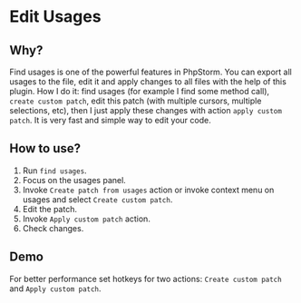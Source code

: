# Edit Usages

## Why?
Find usages is one of the powerful features in PhpStorm. You can export all usages to the file, edit it and apply changes to all files with the help of this plugin.
How I do it: find usages (for example I find some method call), `create custom patch`, edit this patch (with multiple cursors, multiple selections, etc), then I just apply these changes with action `apply custom patch`.
It is very fast and simple way to edit your code.


## How to use?
1. Run `find usages`.
2. Focus on the usages panel.
3. Invoke `Create patch from usages` action or invoke context menu on usages and select `Create custom patch`.
4. Edit the patch.
5. Invoke `Apply custom patch` action.
6. Check changes.

## Demo

For better performance set hotkeys for two actions: `Create custom patch` and `Apply custom patch`.


